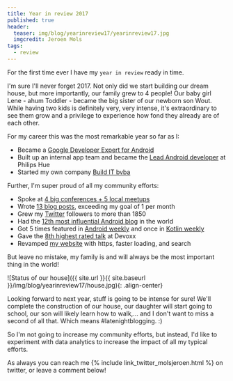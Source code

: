 ```yaml
---
title: Year in review 2017
published: true
header:
  teaser: img/blog/yearinreview17/yearinreview17.jpg
  imgcredit: Jeroen Mols
tags:
  - review
---
```

For the first time ever I have my `year in review` ready in time.

I'm sure I'll never forget 2017. Not only did we start building our dream house, but more importantly, our family grew to 4 people! Our baby girl Lene - ahum Toddler - became the big sister of our newborn son Wout. While having two kids is definitely very, very intense, it's extraordinary to see them grow and a privilege to experience how fond they already are of each other.

For my career this was the most remarkable year so far as I:

- Became a [Google Developer Expert for Android](https://developers.google.com/experts/people/jeroen-mols)
- Built up an internal app team and became the [Lead Android developer](https://www.linkedin.com/feed/update/urn:li:activity:6264882628466475008) at Philips Hue
- Started my own company [Build IT bvba](https://jeroenmols.com/hireme/)

Further, I'm super proud of all my community efforts:

- Spoke at [4 big conferences + 5 local meetups](https://jeroenmols.com/speaking/)
- Wrote [13 blog posts](http://jeroenmols.com/blog/), exceeding my goal of 1 per month
- Grew my [Twitter](https://twitter.com/molsjeroen) followers to more than 1850
- Had the [12th most influential Android blog](https://medium.com/@jordanjoz/12-android-blogs-you-should-be-following-1220c7e5398d) in the world
- Got 5 times featured in [Android weekly](http://androidweekly.net/search?keyword=jeroen+mols&commit=Search) and once in [Kotlin weekly](http://mailchi.mp/kotlinweekly/kotlin-weekly-59)
- Gave the [8th highest rated talk](https://devoxx.be/2017/11/the-top-100-rated-devoxx-belgium-2017-talks/) at Devoxx
- Revamped [my website](https://jeroenmols.com/) with https, faster loading, and search

But leave no mistake, my family is and will always be the most important thing in the world!

![Status of our house]({{ site.url }}{{ site.baseurl }}/img/blog/yearinreview17/house.jpg){: .align-center}

Looking forward to next year, stuff is going to be intense for sure! We'll complete the construction of our house, our daughter will start going to school, our son will likely learn how to walk,... and I don't want to miss a second of all that. Which means #latenightblogging. :)

So I'm not going to increase my community efforts, but instead, I'd like to experiment with data analytics to increase the impact of all my typical efforts.

As always you can reach me {% include link_twitter_molsjeroen.html %} on twitter, or leave a comment below!

